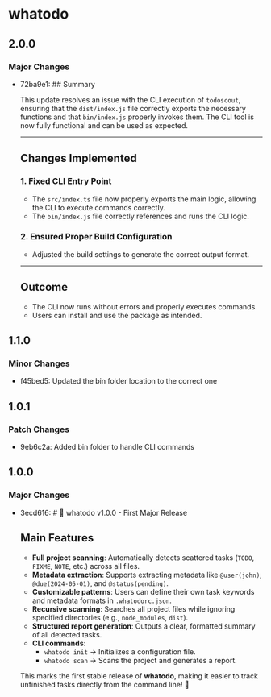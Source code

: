 # whatodo

## 2.0.0

### Major Changes

- 72ba9e1: ## Summary

  This update resolves an issue with the CLI execution of `todoscout`, ensuring that the `dist/index.js` file correctly exports the necessary functions and that `bin/index.js` properly invokes them. The CLI tool is now fully functional and can be used as expected.

  ***

  ## Changes Implemented

  ### 1. **Fixed CLI Entry Point**

  - The `src/index.ts` file now properly exports the main logic, allowing the CLI to execute commands correctly.
  - The `bin/index.js` file correctly references and runs the CLI logic.

  ### 2. **Ensured Proper Build Configuration**

  - Adjusted the build settings to generate the correct output format.

  ***

  ## Outcome

  - The CLI now runs without errors and properly executes commands.
  - Users can install and use the package as intended.

## 1.1.0

### Minor Changes

- f45bed5: Updated the bin folder location to the correct one

## 1.0.1

### Patch Changes

- 9eb6c2a: Added bin folder to handle CLI commands

## 1.0.0

### Major Changes

- 3ecd616: # 🚀 whatodo v1.0.0 - First Major Release

  ## Main Features

  - **Full project scanning**: Automatically detects scattered tasks (`TODO`, `FIXME`, `NOTE`, etc.) across all files.
  - **Metadata extraction**: Supports extracting metadata like `@user(john)`, `@due(2024-05-01)`, and `@status(pending)`.
  - **Customizable patterns**: Users can define their own task keywords and metadata formats in `.whatodorc.json`.
  - **Recursive scanning**: Searches all project files while ignoring specified directories (e.g., `node_modules`, `dist`).
  - **Structured report generation**: Outputs a clear, formatted summary of all detected tasks.
  - **CLI commands**:
    - `whatodo init` → Initializes a configuration file.
    - `whatodo scan` → Scans the project and generates a report.

  This marks the first stable release of **whatodo**, making it easier to track unfinished tasks directly from the command line! 🚀
